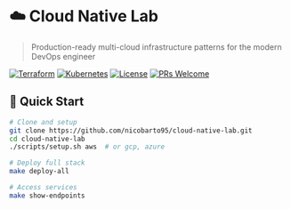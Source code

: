 # ☁️ Cloud Native Lab
> Production-ready multi-cloud infrastructure patterns for the modern DevOps engineer


[![Terraform](https://img.shields.io/badge/Terraform-1.0+-blue)](https://terraform.io)
[![Kubernetes](https://img.shields.io/badge/Kubernetes-1.24+-blue)](https://kubernetes.io)
[![License](https://img.shields.io/badge/License-MIT-green)](LICENSE)
[![PRs Welcome](https://img.shields.io/badge/PRs-welcome-brightgreen.svg)](CONTRIBUTING.md)

## 🚀 **Quick Start**
```bash
# Clone and setup
git clone https://github.com/nicobarto95/cloud-native-lab.git
cd cloud-native-lab
./scripts/setup.sh aws  # or gcp, azure

# Deploy full stack
make deploy-all

# Access services
make show-endpoints
